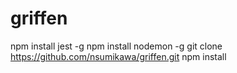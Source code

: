 # griffen

npm install jest -g
npm install nodemon -g
git clone https://github.com/nsumikawa/griffen.git
npm install
